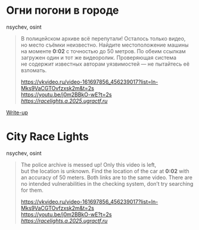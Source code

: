 # Огни погони в городе

nsychev, osint

> В полицейском архиве всё перепутали! Осталось только видео, но место съёмки неизвестно. Найдите местоположение машины на моменте **0:02** с точностью до 50 метров.
> По обеим ссылкам загружен один и тот же видеоролик. Проверяющая система не содержит известных авторам уязвимостей — не пытайтесь её взломать.
>
> https://vkvideo.ru/video-161697856_456239017?list=ln-Mks9VaCGTOvfzxsk2m&t=2s  
> https://youtu.be/j0m2BBkO-wE?t=2s  
> *https://racelights.a.2025.ugractf.ru*

[Write-up](WRITEUP.md)

# City Race Lights

nsychev, osint

> The police archive is messed up! Only this video is left, but the location is unknown. Find the location of the car at **0:02** with an accuracy of 50 meters.
> Both links are to the same video. There are no intended vulnerabilities in the checking system, don’t try searching for them.
>
> https://vkvideo.ru/video-161697856_456239017?list=ln-Mks9VaCGTOvfzxsk2m&t=2s  
> https://youtu.be/j0m2BBkO-wE?t=2s  
> *https://racelights.a.2025.ugractf.ru*
